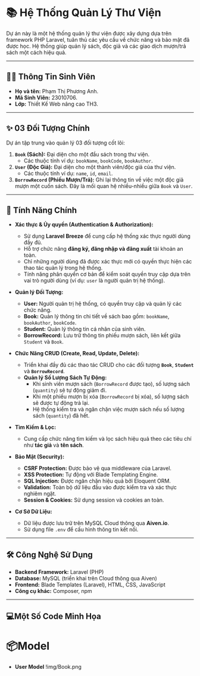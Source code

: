 
# 📚 Hệ Thống Quản Lý Thư Viện

Dự án này là một hệ thống quản lý thư viện được xây dựng dựa trên framework PHP Laravel, tuân thủ các yêu cầu về chức năng và bảo mật đã được học. Hệ thống giúp quản lý sách, độc giả và các giao dịch mượn/trả sách một cách hiệu quả.

---

## 🙋‍♀️ Thông Tin Sinh Viên

* **Họ và tên:** Phạm Thị Phương Anh.
* **Mã Sinh Viên:** 23010706.
* **Lớp:** Thiết Kế Web nâng cao TH3.

---

## ✨ 03 Đối Tượng Chính

Dự án tập trung vào quản lý 03 đối tượng cốt lõi:

1.  **`Book` (Sách):** Đại diện cho một đầu sách trong thư viện.
    * Các thuộc tính ví dụ: `bookName`, `bookCode`, `bookAuthor`.
2.  **`User` (Độc Giả):** Đại diện cho một thành viên/độc giả của thư viện.
    * Các thuộc tính ví dụ: `name`, `id`, `email`.
3.  **`BorrowRecord` (Phiếu Mượn/Trả):** Ghi lại thông tin về việc một độc giả mượn một cuốn sách. Đây là mối quan hệ nhiều-nhiều giữa `Book` và `User`.

---

## 🚀 Tính Năng Chính

* **Xác thực & Ủy quyền (Authentication & Authorization):**
    * Sử dụng **Laravel Breeze** để cung cấp hệ thống xác thực người dùng đầy đủ.
    * Hỗ trợ chức năng **đăng ký, đăng nhập và đăng xuất** tài khoản an toàn.
    * Chỉ những người dùng đã được xác thực mới có quyền thực hiện các thao tác quản lý trong hệ thống.
    * Tính năng phân quyền cơ bản để kiểm soát quyền truy cập dựa trên vai trò người dùng (ví dụ: `user` là người quản trị hệ thống).

* **Quản lý Đối Tượng:**
    * **User:** Người quản trị hệ thống, có quyền truy cập và quản lý các chức năng.
    * **Book:** Quản lý thông tin chi tiết về sách bao gồm: `bookName`, `bookAuthor`, `bookCode`.
    * **Student:** Quản lý thông tin cá nhân của sinh viên.
    * **BorrowRecord:** Lưu trữ thông tin phiếu mượn sách, liên kết giữa `Student` và `Book`.

* **Chức Năng CRUD (Create, Read, Update, Delete):**
    * Triển khai đầy đủ các thao tác CRUD cho các đối tượng **`Book`**, **`Student`** và **`BorrowRecord`**.
    * **Quản lý Số Lượng Sách Tự Động:**
        * Khi sinh viên mượn sách (`BorrowRecord` được tạo), số lượng sách (`quantity`) sẽ tự động giảm đi.
        * Khi một phiếu mượn bị xóa (`BorrowRecord` bị xóa), số lượng sách sẽ được tự động trả lại.
        * Hệ thống kiểm tra và ngăn chặn việc mượn sách nếu số lượng sách (`quantity`) đã hết.

* **Tìm Kiếm & Lọc:**
    * Cung cấp chức năng tìm kiếm và lọc sách hiệu quả theo các tiêu chí như **tác giả** và **tên sách**.

* **Bảo Mật (Security):**
    * **CSRF Protection:** Được bảo vệ qua middleware của Laravel.
    * **XSS Protection:** Tự động với Blade Templating Engine.
    * **SQL Injection:** Được ngăn chặn hiệu quả bởi Eloquent ORM.
    * **Validation:** Toàn bộ dữ liệu đầu vào được kiểm tra và xác thực nghiêm ngặt.
    * **Session & Cookies:** Sử dụng session và cookies an toàn.

* **Cơ Sở Dữ Liệu:**
    * Dữ liệu được lưu trữ trên MySQL Cloud thông qua **Aiven.io**.
    * Sử dụng file `.env` để cấu hình thông tin kết nối.

---

## 🛠️ Công Nghệ Sử Dụng

* **Backend Framework:** Laravel (PHP)
* **Database:** MySQL (triển khai trên Cloud thông qua Aiven)
* **Frontend:** Blade Templates (Laravel), HTML, CSS, JavaScript
* **Công cụ khác:** Composer, npm
---

## 💻Một Số Code Minh Họa

# 📦Model

* **User Model**
!img/Book.png
